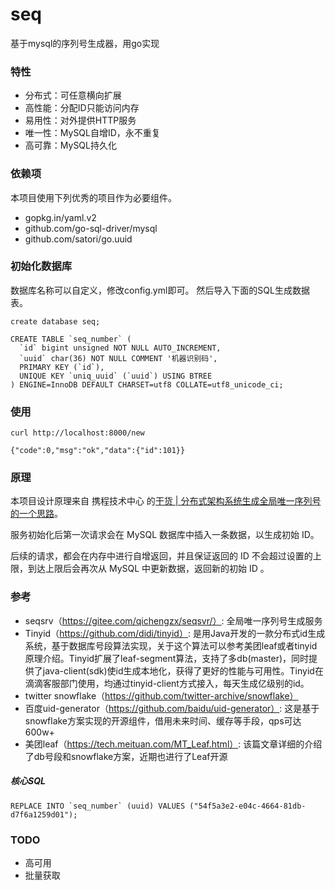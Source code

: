 # seq
基于mysql的序列号生成器，用go实现

### 特性

* 分布式：可任意横向扩展
* 高性能：分配ID只能访问内存
* 易用性：对外提供HTTP服务
* 唯一性：MySQL自增ID，永不重复
* 高可靠：MySQL持久化

### 依赖项

本项目使用下列优秀的项目作为必要组件。

* gopkg.in/yaml.v2
* github.com/go-sql-driver/mysql
* github.com/satori/go.uuid

### 初始化数据库

数据库名称可以自定义，修改config.yml即可。
然后导入下面的SQL生成数据表。

```mysql
create database seq;

CREATE TABLE `seq_number` (
  `id` bigint unsigned NOT NULL AUTO_INCREMENT,
  `uuid` char(36) NOT NULL COMMENT '机器识别码',
  PRIMARY KEY (`id`),
  UNIQUE KEY `uniq_uuid` (`uuid`) USING BTREE
) ENGINE=InnoDB DEFAULT CHARSET=utf8 COLLATE=utf8_unicode_ci;
```

### 使用

```shell
curl http://localhost:8000/new

{"code":0,"msg":"ok","data":{"id":101}}
```

### 原理

本项目设计原理来自 携程技术中心 的[干货 | 分布式架构系统生成全局唯一序列号的一个思路](https://mp.weixin.qq.com/s/F7WTNeC3OUr76sZARtqRjw)。

服务初始化后第一次请求会在 MySQL 数据库中插入一条数据，以生成初始 ID。

后续的请求，都会在内存中进行自增返回，并且保证返回的 ID 不会超过设置的上限，到达上限后会再次从 MySQL 中更新数据，返回新的初始 ID 。

### 参考
* seqsrv（https://gitee.com/qichengzx/seqsvr/）: 全局唯一序列号生成服务
* Tinyid（https://github.com/didi/tinyid）: 是用Java开发的一款分布式id生成系统，基于数据库号段算法实现，关于这个算法可以参考美团leaf或者tinyid原理介绍。Tinyid扩展了leaf-segment算法，支持了多db(master)，同时提供了java-client(sdk)使id生成本地化，获得了更好的性能与可用性。Tinyid在滴滴客服部门使用，均通过tinyid-client方式接入，每天生成亿级别的id。
* twitter snowflake（https://github.com/twitter-archive/snowflake）
* 百度uid-generator（https://github.com/baidu/uid-generator）: 这是基于snowflake方案实现的开源组件，借用未来时间、缓存等手段，qps可达600w+
* 美团leaf（https://tech.meituan.com/MT_Leaf.html）: 该篇文章详细的介绍了db号段和snowflake方案，近期也进行了Leaf开源

##### 核心SQL

```mysql
REPLACE INTO `seq_number` (uuid) VALUES ("54f5a3e2-e04c-4664-81db-d7f6a1259d01");
```

### TODO
* 高可用
* 批量获取
